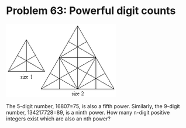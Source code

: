 # Problem 63: Powerful digit counts

![graphic](img063.gif)

The 5-digit number, 16807=75, is also a fifth power. Similarly, the
9-digit number, 134217728=89, is a ninth power. How many n-digit
positive integers exist which are also an nth power?